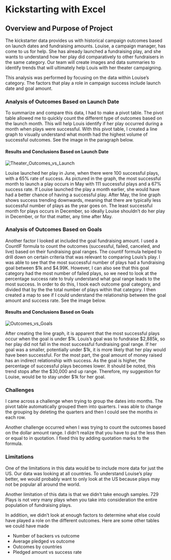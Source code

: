 # Kickstarting with Excel

## Overview and Purpose of Project

The kickstarter data provides us with historical campaign outcomes based on launch dates and fundraising amounts. Louise, a campaign manager, has come to us for help. She has already launched a fundraising play, and she wants to understand how her play did comparatively to other fundraisers in the same category. Our team will create images and data summaries to identify trends that will ultimately help Louis with her theater campaigning. 

This analysis was performed by focusing on the data within Louise’s category. The factors that play a role in campaign success include launch date and goal amount. 

### Analysis of Outcomes Based on Launch Date

To summarize and compare this data, I had to make a pivot table. The pivot table allowed me to quickly count the different type of outcomes based on the launch month. This will help Louis identify if her play occurred during a month when plays were successful.  With this pivot table, I created a line graph to visually understand what month had the highest volume of successful outcomes. See the image in the paragraph below.

#### Results and Conclusions Based on Launch Date

![Theater_Outcomes_vs_Launch](https://user-images.githubusercontent.com/88689043/130372382-eed0967c-9ecb-40bb-854c-7aacf5b2b87f.png)

Louise launched her play in June, when there were 100 successful plays, with a 65% rate of success. As pictured in the graph, the most successful month to launch a play occurs in May with 111 successful plays and a 67% success rate. If Louise launched the play a month earlier, she would have had a better chance of having a successful play. After May, the line graph shows success trending downwards, meaning that there are typically less successful number of plays as the year goes on. The least successful month for plays occurs in December, so ideally Louise shouldn’t do her play in December, or for that matter, any time after May.

### Analysis of Outcomes Based on Goals

Another factor I looked at included the goal fundraising amount. I used a CountIF formula to count the outcomes (successful, failed, canceled, and live) based on their fundraising goal ranges. The countif formula helped to drill down on certain criteria that was relevant to comparing Louis’s play. I was able to see that the most successful number of plays had a fundraising goal between $1k and $4.99K. However, I can also see that this goal category had the most number of failed plays, so we need to look at the percentage success rate to truly understand what goal range leads to the most success. In order to do this, I took each outcome goal category, and divided that by the the total number of plays within that category. I then created a map to see if I could understand the relationship between the goal amount and success rate. See the image below.


#### Results and Conclusions Based on Goals

![Outcomes_vs_Goals](https://user-images.githubusercontent.com/88689043/130372369-0023b89c-40b7-4fae-bf0c-1c41f039f135.png)

After creating the line graph, it is apparent that the most successful plays occur when the goal is under $1k. Louis’s goal was to fundraise $2,885k, so her play did not fall in the most successful fundraising goal range. If her goal was a smaller, potentially under $1k, it is more likely that her play would have been successful. For the most part, the goal amount of money raised has an indirect relationship with success. As the goal is higher, the percentage of successful plays becomes lower. It should be noted, this trend stops after the $30,000 and up range. Therefore, my suggestion for Louise, would be to stay under $1k for her goal. 

### Challenges 

I came across a challenge when trying to group the dates into months. The pivot table automatically grouped them into quarters. I was able to change the grouping by deleting the quarters and then I could see the months in each row. 

Another challenge occurred when I was trying to count the outcomes based on the dollar amount range. I didn’t realize that you have to put the less then or equal to in quotation. I fixed this by adding quotation marks to the formula.  

### Limitations

One of the limitations in this data would be to include more data for just the US. Our data was looking at all countries. To understand Louise’s play better, we would probably want to only look at the US because plays may not be popular all around the world. 

Another limitation of this data is that we didn’t take enough samples. 729 Plays is not very many plays when you take into consideration the entire population of fundraising plays. 

In addition, we didn’t look at enough factors to determine what else could have played a role on the different outcomes. Here are some other tables we could have made 
*	Number of backers vs outcome
*	Average pledged vs outcome
*	Outcomes by countries
*	Pledged amount vs success rate
